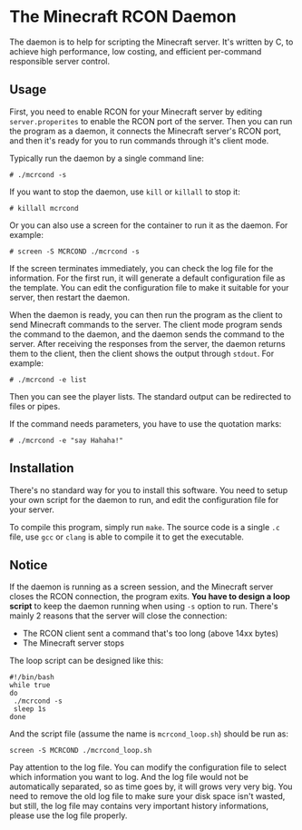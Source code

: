 # The Minecraft RCON Daemon

The daemon is to help for scripting the Minecraft server. It's written by C, to achieve high performance, low costing, and efficient per-command responsible server control.

## Usage

First, you need to enable RCON for your Minecraft server by editing `server.properites` to enable the RCON port of the server. Then you can run the program as a daemon, it connects the Minecraft server's RCON port, and then it's ready for you to run commands through it's client mode.

Typically run the daemon by a single command line:

    # ./mcrcond -s

If you want to stop the daemon, use `kill` or `killall` to stop it:

    # killall mcrcond

Or you can also use a screen for the container to run it as the daemon. For example:

    # screen -S MCRCOND ./mcrcond -s
    
If the screen terminates immediately, you can check the log file for the information. For the first run, it will generate a default configuration file as the template. You can edit the configuration file to make it suitable for your server, then restart the daemon.

When the daemon is ready, you can then run the program as the client to send Minecraft commands to the server. The client mode program sends the command to the daemon, and the daemon sends the command to the server. After receiving the responses from the server, the daemon returns them to the client, then the client shows the output through `stdout`. For example:

    # ./mcrcond -e list

Then you can see the player lists. The standard output can be redirected to files or pipes.

If the command needs parameters, you have to use the quotation marks:

    # ./mcrcond -e "say Hahaha!"

## Installation

There's no standard way for you to install this software. You need to setup your own script for the daemon to run, and edit the configuration file for your server.

To compile this program, simply run `make`. The source code is a single `.c` file, use `gcc` or `clang` is able to compile it to get the executable.

## Notice

If the daemon is running as a screen session, and the Minecraft server closes the RCON connection, the program exits. **You have to design a loop script** to keep the daemon running when using `-s` option to run. There's mainly 2 reasons that the server will close the connection:

* The RCON client sent a command that's too long (above 14xx bytes)
* The Minecraft server stops

The loop script can be designed like this:

    #!/bin/bash
    while true
    do
     ./mcrcond -s
     sleep 1s
    done

And the script file (assume the name is `mcrcond_loop.sh`) should be run as:

    screen -S MCRCOND ./mcrcond_loop.sh

Pay attention to the log file. You can modify the configuration file to select which information you want to log. And the log file would not be automatically separated, so as time goes by, it will grows very very big. You need to remove the old log file to make sure your disk space isn't wasted, but still, the log file may contains very important history informations, please use the log file properly.
